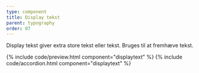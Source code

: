 ```yaml
---
type: component
title: Display tekst
parent: typography
order: 07
---
```


<p>Display tekst giver extra store tekst eller tekst. Bruges til at fremhæve tekst.</p>

{% include code/preview.html component="displaytext" %}
{% include code/accordion.html component="displaytext" %}